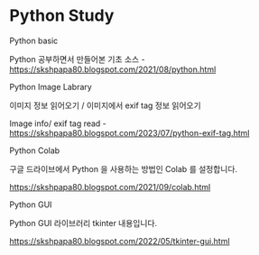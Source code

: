# Python Study

Python basic

Python 공부하면서 만들어본 기초 소스 - https://skshpapa80.blogspot.com/2021/08/python.html

Python Image Labrary 

이미지 정보 읽어오기 / 이미지에서 exif tag 정보 읽어오기

Image info/ exif tag read - https://skshpapa80.blogspot.com/2023/07/python-exif-tag.html

Python Colab

구글 드라이브에서 Python 을 사용하는 방법인 Colab 를 설정합니다. 

https://skshpapa80.blogspot.com/2021/09/colab.html

Python GUI

Python GUI 라이브러리 tkinter 내용입니다. 

https://skshpapa80.blogspot.com/2022/05/tkinter-gui.html
